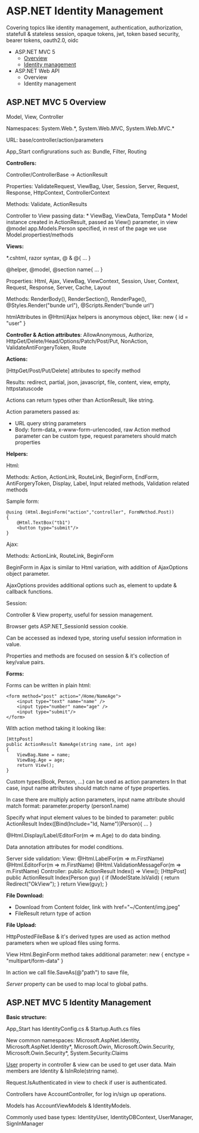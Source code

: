 # **ASP.NET Identity Management**
Covering topics like identity management, authentication, authorization, statefull & stateless session, opaque tokens, jwt, token based security, bearer tokens, oauth2.0, oidc
* ASP.NET MVC 5
  * [Overview](#aspnet-mvc-5-overview)
  * [Identity management](#aspnet-mvc-5-identity-management)
* ASP.NET Web API
  * Overview
  * Identity management
## ASP.NET MVC 5 Overview
Model, View, Controller

Namespaces: System.Web.\*, System.Web.MVC, System.Web.MVC.\*

URL: base/controller/action/parameters

App_Start configrurations such as: Bundle, Filter, Routing

**Controllers:**

Controller/ControllerBase -> ActionResult

Properties:  ValidateRequest, ViewBag, User, Session, Server, Request, Response, HttpContext, ControllerContext

Methods: Validate, ActionResults

Controller to View passing data:
	* ViewBag, ViewData, TempData
	* Model instance created in ActionResult, passed as View() parameter, in view @model app.Models.Person specified, in rest of the page we use Model.propertiest/methods

**Views:**

*.cshtml, razor syntax, @ & @{ ... }

@helper, @model, @section name{ ... }

Properties: Html, Ajax, ViewBag, ViewContext, Session, User, Context, Request, Response, Server, Cache, Layout

Methods: RenderBody(), RenderSection(), RenderPage(), @Styles.Render("bunde url"), @Scripts.Render("bunde url")

htmlAttributes in @Html/Ajax helpers is anonymous object, like: new { id = "user" }

**Controller & Action attributes**: AllowAnonymous, Authorize, HttpGet/Delete/Head/Options/Patch/Post/Put, NonAction, ValidateAntiForgeryToken, Route

**Actions:**

[HttpGet/Post/Put/Delete] attributes to specify method

Results: redirect, partial, json, javascript, file, content, view, empty, httpstatuscode

Actions can return types other than ActionResult, like string.

Action parameters passed as:
* URL query string parameters
* Body: form-data, x-www-form-urlencoded, raw
Action method parameter can be custom type, request parameters should match properties

**Helpers:**

Html:

Methods: Action, ActionLink, RouteLink, BeginForm, EndForm, 		AntiForgeryToken, Display, Label, Input related methods, Validation related methods

Sample form:
```
@using (Html.BeginForm("action","controller", FormMethod.Post))
{
	@Html.TextBox("tb1")
	<button type="submit"/>
}
```

Ajax:

Methods: ActionLink, RouteLink, BeginForm

BeginForm in Ajax is similar to Html variation, with addition of AjaxOptions object parameter.

AjaxOptions provides additional options such as, element to update & callback functions.
	

Session:

Controller & View property, useful for session management.

Browser gets ASP.NET_SessionId session cookie.

Can be accessed as indexed type, storing useful session information in value.

Properties and methods are focused on session & it's collection of key/value pairs.

**Forms:**

Forms can be written in plain html:
```	
<form method="post" action="/Home/NameAge">
	<input type="text" name="name" />
	<input type="number" name="age" />
	<input type="submit"/>
</form>
```
With action method taking it looking like:
```
[HttpPost]
public ActionResult NameAge(string name, int age)
{
	ViewBag.Name = name;
	ViewBag.Age = age;
	return View();
}
```
Custom types(Book, Person, ...) can be used as action parameters
In that case, input name attributes should match name of type properties.

In case there are multiply action parameters, input name attribute should match format: parameter.property (person1.name)

Specify what input element values to be binded to parameter:
public ActionResult Index([Bind(Include="Id, Name")]Person){ ... }

@Html.Display/Label/EditorFor(m => m.Age) to do data binding.

Data annotation attributes for model conditions.

Server side validation:
View:
@Html.LabelFor(m => m.FirstName)
@Html.EditorFor(m => m.FirstName)
@Html.ValidationMessageFor(m => m.FirstName)
Controller:
public ActionResult Index() => View();
[HttpPost]
public ActionResult Index(Person guy)
{
	if (ModelState.IsValid)
	{
		return Redirect("OkView");
	}
	return View(guy);
}

**File Download:**

* Download from Content folder, link with href="~/Content/img.jpeg"
* FileResult return type of action

**File Upload:**

HttpPostedFileBase & it's derived types are used as action method parameters when we upload files using forms.

View Html.BeginForm method takes additional parameter: new { enctype = "multipart/form-data" }

In action we call file.SaveAs(@"path") to save file, 

*Server* property can be used to map local to global paths.

## ASP.NET MVC 5 Identity Management

**Basic structure:**

App_Start has IdentityConfig.cs & Startup.Auth.cs files

New common namespaces: Microsoft.AspNet.Identity, Microsoft.AspNet.Identity*, Microsoft.Owin, Microsoft.Owin.Security, Microsoft.Owin.Security*, System.Security.Claims

<u>User</u> property in controller & view can be used to get user data. Main members are Identity & IsInRole(string name).

Request.IsAuthenticated in view to check if user is authenticated.

Controllers have AccountController, for log in/sign up operations.

Models has AccountViewModels & IdentityModels.

Commonly used base types: IdentityUser, IdentityDBContext, UserManager, SignInManager